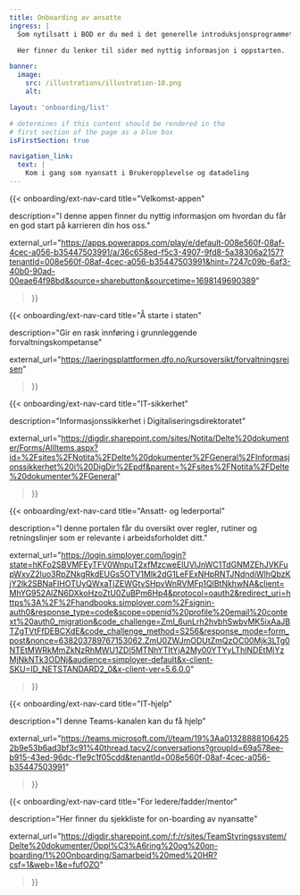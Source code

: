 ```yaml
---
title: Onboarding av ansatte
ingress: |
  Som nytilsatt i BOD er du med i det generelle introduksjonsprogrammet (ofte kalt onboarding), som HR-avdelingen i Digdir kjører. Du får også mer spisset fagopplæring, som er tilpasset den rollen og de oppgavene du skal løse for BOD.

  Her finner du lenker til sider med nyttig informasjon i oppstarten.

banner:
  image:
    src: /illustrations/illustration-10.png
    alt:

layout: 'onboarding/list'

# determines if this content should be rendered in the
# first section of the page as a blue box
isFirstSection: true

navigation_link:
  text: |
    Kom i gang som nyansatt i Brukeropplevelse og datadeling
---
```


{{< onboarding/ext-nav-card
  title="Velkomst-appen"

  description="I denne appen finner du nyttig informasjon om hvordan du får en god start på karrieren din hos oss."

  external_url="https://apps.powerapps.com/play/e/default-008e560f-08af-4cec-a056-b35447503991/a/36c658ed-f5c3-4907-9fd8-5a38306a2157?tenantId=008e560f-08af-4cec-a056-b35447503991&hint=7247c09b-6af3-40b0-90ad-00eae64f98bd&source=sharebutton&sourcetime=1698149690389"
>}}


{{< onboarding/ext-nav-card
  title="Å starte i staten"

  description="Gir en rask innføring i grunnleggende forvaltningskompetanse"

  external_url="https://laeringsplattformen.dfo.no/kursoversikt/forvaltningsreisen"
>}}


{{< onboarding/ext-nav-card
  title="IT-sikkerhet"

  description="Informasjonssikkerhet i Digitaliseringsdirektoratet"

  external_url="https://digdir.sharepoint.com/sites/Notita/Delte%20dokumenter/Forms/AllItems.aspx?id=%2Fsites%2FNotita%2FDelte%20dokumenter%2FGeneral%2FInformasjonssikkerhet%20i%20DigDir%2Epdf&parent=%2Fsites%2FNotita%2FDelte%20dokumenter%2FGeneral"
>}}


{{< onboarding/ext-nav-card
  title="Ansatt- og lederportal"

  description="I denne portalen får du oversikt over regler, rutiner og retningslinjer som er relevante i arbeidsforholdet ditt."

  external_url="https://login.simployer.com/login?state=hKFo2SBVMFEyTFV0WnpuT2xfMzcweElUVlJnWC1TdGNMZEhJVKFupWxvZ2luo3RpZNkgRkdEUGs5OTV1Mlk2dG1LeFExNHpRNTJNdndiWlhQbzKjY2lk2SBNaFlHOTUyQWxaTjZEWGtvSHpvWnRVMFp1QlBtNkhwNA&client=MhYG952AlZN6DXkoHzoZtU0ZuBPm6Hp4&protocol=oauth2&redirect_uri=https%3A%2F%2Fhandbooks.simployer.com%2Fsignin-auth0&response_type=code&scope=openid%20profile%20email%20context%20auth0_migration&code_challenge=ZmI_6unLrh2hvbhSwbvMK5ixAaJBTZgTVtFfDEBCXdE&code_challenge_method=S256&response_mode=form_post&nonce=638203789767153062.ZmU0ZWJmODUtZmQzOC00Mjk3LTg0NTEtMWRkMmZkNzRhMWU1ZDI5MTNhYTItYjA2My00YTYyLThlNDEtMjYzMjNkNTk3ODNj&audience=simployer-default&x-client-SKU=ID_NETSTANDARD2_0&x-client-ver=5.6.0.0"
>}}


{{< onboarding/ext-nav-card
  title="IT-hjelp"

  description="I denne Teams-kanalen kan du få hjelp"

  external_url="https://teams.microsoft.com/l/team/19%3Aa013288881064252b9e53b6ad3bf3c91%40thread.tacv2/conversations?groupId=69a578ee-b915-43ed-96dc-f1e9c1f05cdd&tenantId=008e560f-08af-4cec-a056-b35447503991"
>}}

{{< onboarding/ext-nav-card
  title="For ledere/fadder/mentor"

  description="Her finner du sjekkliste for on-boarding av nyansatte"

  external_url="https://digdir.sharepoint.com/:f:/r/sites/TeamStyringssystem/Delte%20dokumenter/Oppl%C3%A6ring%20og%20on-boarding/1%20Onboarding/Samarbeid%20med%20HR?csf=1&web=1&e=fufOZO"
>}}
